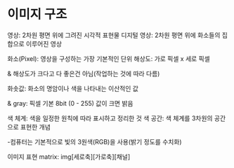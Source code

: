 # 이미지 구조

영상: 2차원 평면 위에 그려진 시각적 표현물
디지털 영상: 2차원 평면 위에 화소들의 집합으로 이루어진 영상

화소(Pixel): 영상을 구성하는 가장 기본적인 단위
해상도: 가로 픽셀 x 세로 픽셀

& 해상도가 크다고 다 좋은건 아님(작업하는 것에 따라 다름)

화솟값: 화소의 명암이나 색을 나타내는 이산적인 값

& gray: 픽셀 기본 8bit (0 - 255) 값이 크면 밝음

색 체계: 색을 일정한 원칙에 따라 표시하고 정리한 것
색 공간: 색 체계를 3차원의 공간으로 표현한 개념

-컴퓨터는 기본적으로 빛의 3원색(RGB)을 사용(밝기 정도를 수치화)

 이미지 표현 matrix: img[세로축][가로축][채널]
